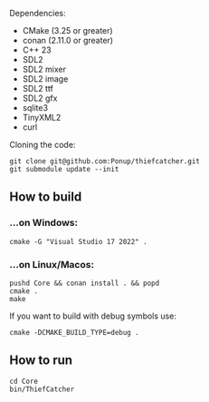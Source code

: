 
Dependencies:
* CMake (3.25 or greater)
* conan (2.11.0 or greater)
* C++ 23
* SDL2
* SDL2 mixer
* SDL2 image
* SDL2 ttf
* SDL2 gfx 
* sqlite3
* TinyXML2
* curl

Cloning the code:
```
git clone git@github.com:Ponup/thiefcatcher.git
git submodule update --init
```

## How to build

### ...on Windows:

```shell
cmake -G "Visual Studio 17 2022" .
```

### ...on Linux/Macos:

```shell
pushd Core && conan install . && popd
cmake .
make
```

If you want to build with debug symbols use:
```
cmake -DCMAKE_BUILD_TYPE=debug .
```

## How to run

```shell
cd Core
bin/ThiefCatcher
```
